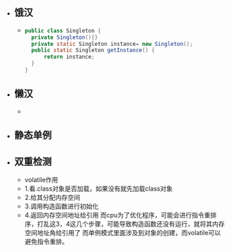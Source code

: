 - ## 饿汉
	- ```java
	  public class Singleton {
	  	private Singleton(){}
	  	private static Singleton instance= new Singleton();
	  	public static Singleton getInstance() {
	  		return instance;
	  	}
	  }
	  
	  ```
- ## 懒汉
	-
- ## 静态单例
- ## 双重检测
	- volatile作用
	- 1.看.class对象是否加载，如果没有就先加载class对象
	- 2.给其分配内存空间
	- 3.调用构造函数进行初始化
	- 4.返回内存空间地址给引用
	  而cpu为了优化程序，可能会进行指令重排序，打乱这3，4这几个步骤，可能导致构造函数还没有运行，就将其内存空间地址角给引用了
	  而单例模式里面涉及到对象的创建，而volatile可以避免指令重排。